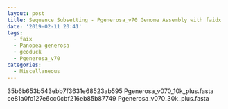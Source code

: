 ```yaml
---
layout: post
title: Sequence Subsetting - Pgenerosa_v70 Genome Assembly with faidx
date: '2019-02-11 20:41'
tags:
  - faix
  - Panopea generosa
  - geoduck
  - Pgenerosa_v70
categories:
  - Miscellaneous
---
```





35b6b653b543ebb7f3631e68523ab595  Pgenerosa_v070_10k_plus.fasta
ce81a0fc127e6cc0cbf216eb85b87749  Pgenerosa_v070_30k_plus.fasta

